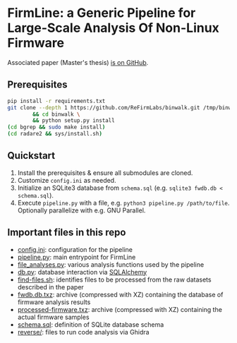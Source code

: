 # FirmLine: a Generic Pipeline for Large-Scale Analysis Of Non-Linux Firmware
Associated paper (Master's thesis) [is on GitHub](https://github.com/thezeroalpha/msc-thesis).

## Prerequisites

```sh
pip install -r requirements.txt
git clone --depth 1 https://github.com/ReFirmLabs/binwalk.git /tmp/binwalk \
        && cd binwalk \
        && python setup.py install
(cd bgrep && sudo make install)
(cd radare2 && sys/install.sh)
```

## Quickstart
1. Install the prerequisites & ensure all submodules are cloned.
2. Customize `config.ini` as needed.
3. Initialize an SQLite3 database from `schema.sql` (e.g. `sqlite3 fwdb.db < schema.sql`).
4. Execute `pipeline.py` with a file, e.g. `python3 pipeline.py /path/to/file`. Optionally parallelize with e.g. GNU Parallel.

## Important files in this repo
- [config.ini](config.ini): configuration for the pipeline
- [pipeline.py](pipeline.py): main entrypoint for FirmLine
- [file\_analyses.py](file_analyses.py): various analysis functions used by the pipeline
- [db.py](db.py): database interaction via [SQLAlchemy](https://www.sqlalchemy.org/)
- [find-files.sh](find-files.sh): identifies files to be processed from the raw datasets described in the paper
- [fwdb.db.txz](fwdb.db.txz): archive (compressed with XZ) containing the database of firmware analysis results
- [processed-firmware.txz](processed-firmware.txz): archive (compressed with XZ) containing the actual firmware samples
- [schema.sql](schema.sql): definition of SQLite database schema
- [reverse/](reverse/): files to run code analysis via Ghidra
